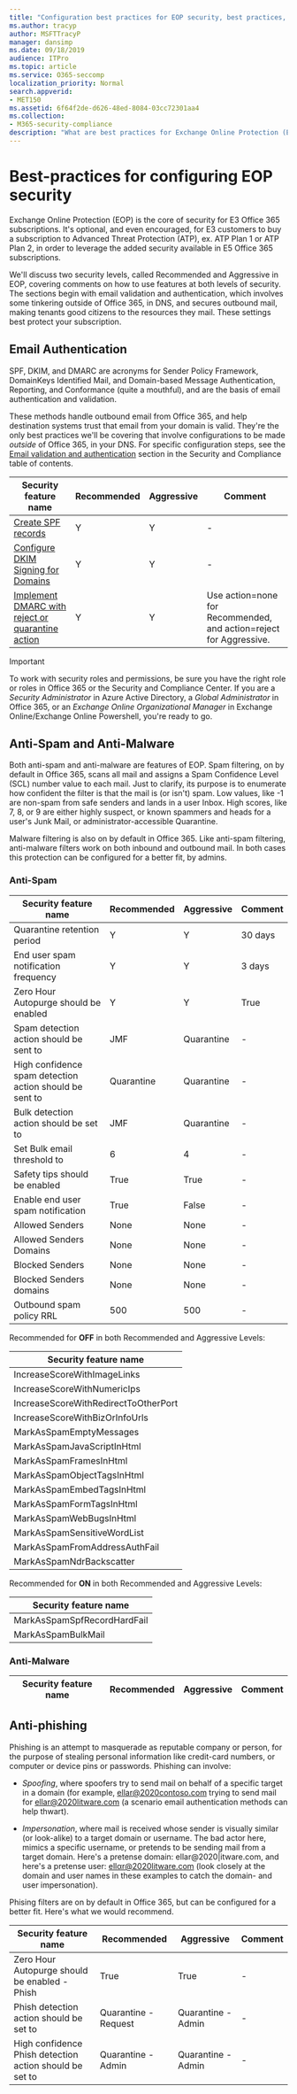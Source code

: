 ```yaml
---
title: "Configuration best practices for EOP security, best practices, settings, recommendations, Sender Policy Framework, Domain-based Message Reporting and Conformance, DomainKeys Identified Mail,"
ms.author: tracyp
author: MSFTTracyP
manager: dansimp
ms.date: 09/18/2019
audience: ITPro
ms.topic: article
ms.service: O365-seccomp
localization_priority: Normal
search.appverid:
- MET150
ms.assetid: 6f64f2de-d626-48ed-8084-03cc72301aa4
ms.collection:
- M365-security-compliance
description: "What are best practices for Exchange Online Protection (EOP) security settings? What's recommended? What should be used aggressively? And what extras do you get if you also use Advanced Threat Protection (ATP)?"
---
```


# Best-practices for configuring EOP security

Exchange Online Protection (EOP) is the core of security for E3 Office 365 subscriptions. It's optional, and even encouraged, for E3 customers to buy a subscription to Advanced Threat Protection (ATP), ex. ATP Plan 1 or ATP Plan 2, in order to leverage the added security available in E5 Office 365 subscriptions.

We'll discuss two security levels, called Recommended and Aggressive in EOP, covering comments on how to use features at both levels of security. The sections begin with email validation and authentication, which involves some tinkering outside of Office 365, in DNS, and secures outbound mail, making tenants good citizens to the resources they mail. These settings best protect your subscription.


## Email Authentication

SPF, DKIM, and DMARC are acronyms for Sender Policy Framework, DomainKeys Identified Mail, and Domain-based Message Authentication, Reporting, and Conformance (quite a mouthful), and are the basis of email authentication and validation.

These methods handle outbound email from Office 365, and help destination systems trust that email from your domain is valid. They're the only best practices we'll be covering that involve configurations to be made *outside* of Office 365, in your DNS. For specific configuration steps, see the [Email validation and authentication](https://docs.microsoft.com/en-us/office365/securitycompliance/how-office-365-uses-spf-to-prevent-spoofing) section in the Security and Compliance table of contents.


|Security feature name  |Recommended |Aggressive  |Comment  |
|---------|---------|---------|---------|
|[Create SPF records](https://docs.microsoft.com/en-us/office365/securitycompliance/set-up-spf-in-office-365-to-help-prevent-spoofing)    | Y        |    Y     |   -      |
|[Configure DKIM Signing for Domains](https://docs.microsoft.com/en-us/office365/securitycompliance/use-dkim-to-validate-outbound-email)     |  Y       |    Y     |  -       |
|[Implement DMARC with reject or quarantine action](https://docs.microsoft.com/en-us/office365/securitycompliance/use-dmarc-to-validate-email)     |   Y      |     Y    |   Use action=none for Recommended, and action=reject for Aggressive.     |

> [!IMPORTANT]
> To work with security roles and permissions, be sure you have the right role or roles in Office 365 or the Security and Compliance Center. If you are a *Security Administrator* in Azure Active Directory, a *Global Administrator* in Office 365, or an *Exchange Online Organizational Manager* in Exchange Online/Exchange Online Powershell, you're ready to go.

## Anti-Spam and Anti-Malware

Both anti-spam and anti-malware are features of EOP. Spam filtering, on by default in Office 365, scans all mail and assigns a Spam Confidence Level (SCL) number value to each mail. Just to clarify, its purpose is to enumerate how confident the filter is that the mail is (or isn't) spam. Low values, like -1 are non-spam from safe senders and lands in a user Inbox. High scores, like 7, 8, or 9 are either highly suspect, or known spammers and heads for a user's Junk Mail, or administrator-accessible Quarantine.

Malware filtering is also on by default in Office 365. Like anti-spam filtering, anti-malware filters work on both inbound and outbound mail. In both cases this protection can be configured for a better fit, by admins.

### Anti-Spam

|Security feature name  |Recommended |Aggressive  |Comment  |
|---------|---------|---------|---------|
|Quarantine retention period    |   Y      |     Y    |   30 days   |
|End user spam notification frequency   |   Y      |     Y    |   3 days   |
|Zero Hour Autopurge should be enabled   |   Y      |     Y    |   True  |
|Spam detection action should be sent to | JMF | Quarantine | - |
|High confidence spam detection action should be sent to | Quarantine | Quarantine| - |
|Bulk detection action should be set to | JMF | Quarantine | - |
|Set Bulk email threshold to | 6 | 4 | - |
|Safety tips should be enabled| True | True | - |
|Enable end user spam notification| True | False | - |
|Allowed Senders | None | None | - |
|Allowed Senders Domains | None | None | - |
|Blocked Senders | None | None | - |
|Blocked Senders domains | None | None | - |
|Outbound spam policy RRL | 500 | 500 | - |

Recommended for **OFF** in both Recommended and Aggressive Levels:

|Security feature name  |
|---------|
|IncreaseScoreWithImageLinks|
|IncreaseScoreWithNumericIps|
|IncreaseScoreWithRedirectToOtherPort|
|IncreaseScoreWithBizOrInfoUrls|
|MarkAsSpamEmptyMessages|
|MarkAsSpamJavaScriptInHtml|
|MarkAsSpamFramesInHtml|
|MarkAsSpamObjectTagsInHtml|
|MarkAsSpamEmbedTagsInHtml|
|MarkAsSpamFormTagsInHtml|
|MarkAsSpamWebBugsInHtml|
|MarkAsSpamSensitiveWordList|
|MarkAsSpamFromAddressAuthFail|
|MarkAsSpamNdrBackscatter|

Recommended for **ON** in both Recommended and Aggressive Levels:

|Security feature name  |
|---------|
|MarkAsSpamSpfRecordHardFail|
|MarkAsSpamBulkMail|

### Anti-Malware

|Security feature name  |Recommended |Aggressive  |Comment  |
|---------|---------|---------|---------|

## Anti-phishing

Phishing is an attempt to masquerade as reputable company or person, for the purpose of stealing personal information like credit-card numbers, or computer or device pins or passwords. Phishing can involve:

- *Spoofing*, where spoofers try to send mail on behalf of a specific target in a domain (for example, ellar@2020contoso.com trying to send mail for ellar@2020litware.com (a scenario email authentication methods can help thwart). 

- *Impersonation*, where mail is received whose sender is visually similar (or look-alike) to a target domain or username. The bad actor here, mimics a specific username, or pretends to be sending mail from a target domain. Here's a pretense domain: ellar@2020|itware.com, and here's a pretense user: ellαr@2020litware.com (look closely at the domain and user names in these examples to catch the domain- and user impersonation).

Phising filters are on by default in Office 365, but can be configured for a better fit. Here's what we would recommend.


|Security feature name  |Recommended |Aggressive  |Comment  |
|---------|---------|---------|---------|
|Zero Hour Autopurge should be enabled - Phish| True | True | - | 
|Phish detection action should be set to | Quarantine - Request | Quarantine - Admin | - |
|High confidence Phish detection action should be set to | Quarantine - Admin | Quarantine - Admin | - |